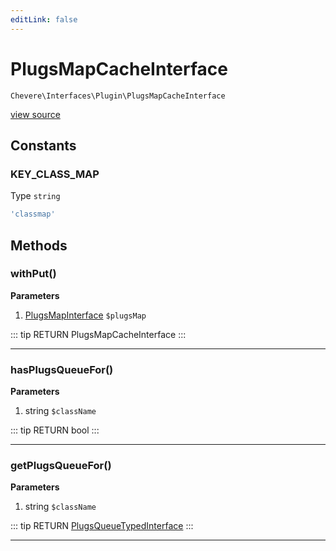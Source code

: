 ```yaml
---
editLink: false
---
```


# PlugsMapCacheInterface

`Chevere\Interfaces\Plugin\PlugsMapCacheInterface`

[view source](https://github.com/chevere/chevere/blob/master/interfaces/Plugin/PlugsMapCacheInterface.php)

## Constants

### KEY_CLASS_MAP

Type `string`

```php
'classmap'
```

## Methods

### withPut()

**Parameters**

1. [PlugsMapInterface](./PlugsMapInterface.md) `$plugsMap`

::: tip RETURN
PlugsMapCacheInterface
:::

---

### hasPlugsQueueFor()

**Parameters**

1. string `$className`

::: tip RETURN
bool
:::

---

### getPlugsQueueFor()

**Parameters**

1. string `$className`

::: tip RETURN
[PlugsQueueTypedInterface](./PlugsQueueTypedInterface.md)
:::

---
